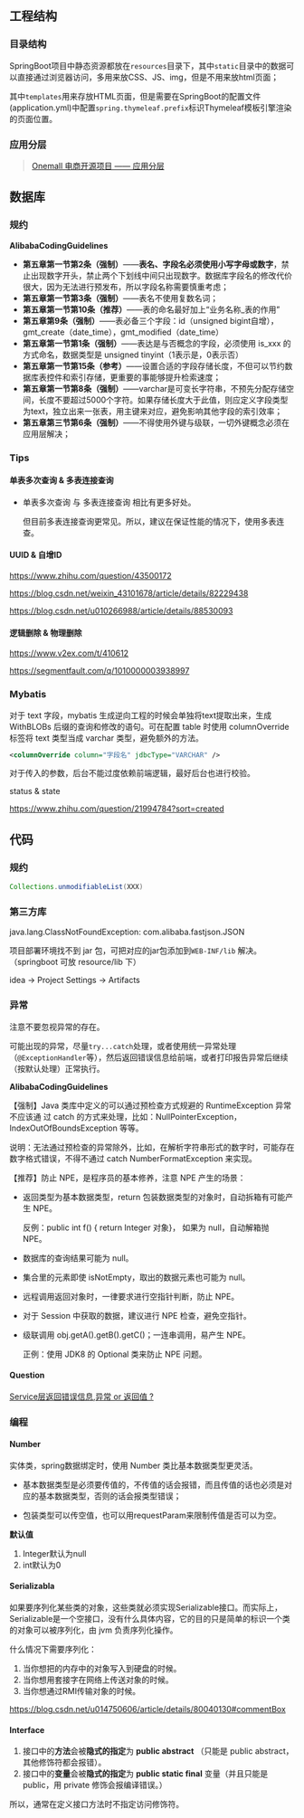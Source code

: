## 工程结构

### 目录结构

SpringBoot项目中静态资源都放在`resources`目录下，其中`static`目录中的数据可以直接通过浏览器访问，多用来放CSS、JS、img，但是不用来放html页面；

其中`templates`用来存放HTML页面，但是需要在SpringBoot的配置文件(application.yml)中配置`spring.thymeleaf.prefix`标识Thymeleaf模板引擎渲染的页面位置。

### 应用分层

> [Onemall 电商开源项目 —— 应用分层](http://www.iocoder.cn/Onemall/Application-layer/)

## 数据库

### 规约

**AlibabaCodingGuidelines**

- **第五章第一节第2条（强制）**——**表名、字段名必须使用小写字母或数字**，禁止出现数字开头，禁止两个下划线中间只出现数字。数据库字段名的修改代价很大，因为无法进行预发布，所以字段名称需要慎重考虑；
- **第五章第一节第3条（强制）**——表名不使用复数名词；
- **第五章第一节第10条（推荐）**——表的命名最好加上“业务名称_表的作用”
- **第五章第9条（强制）**——表必备三个字段：id（unsigned bigint自增），gmt_create（date_time），gmt_modified（date_time）
- **第五章第一节第1条（强制）**——表达是与否概念的字段，必须使用 is_xxx 的方式命名，数据类型是 unsigned tinyint（1表示是，0表示否）
- **第五章第一节第15条（参考）**——设置合适的字段存储长度，不但可以节约数据库表控件和索引存储，更重要的事能够提升检索速度；
- **第五章第一节第8条（强制）**——varchar是可变长字符串，不预先分配存储空间，长度不要超过5000个字符。如果存储长度大于此值，则应定义字段类型为text，独立出来一张表，用主键来对应，避免影响其他字段的索引效率；
- **第五章第三节第6条（强制）**——不得使用外键与级联，一切外键概念必须在应用层解决；

### Tips

#### 单表多次查询 & 多表连接查询

- 单表多次查询 与 多表连接查询 相比有更多好处。

  但目前多表连接查询更常见。所以，建议在保证性能的情况下，使用多表连查。

#### UUID & 自增ID

https://www.zhihu.com/question/43500172

https://blog.csdn.net/weixin_43101678/article/details/82229438

https://blog.csdn.net/u010266988/article/details/88530093

#### 逻辑删除 & 物理删除

https://www.v2ex.com/t/410612

https://segmentfault.com/q/1010000003938997

### Mybatis

对于 text 字段，mybatis 生成逆向工程的时候会单独将text提取出来，生成 WithBLOBs 后缀的查询和修改的语句。可在配置 table 时使用 columnOverride 标签将 text 类型当成 varchar 类型，避免额外的方法。

```xml
<columnOverride column="字段名" jdbcType="VARCHAR" />
```

对于传入的参数，后台不能过度依赖前端逻辑，最好后台也进行校验。

status & state

https://www.zhihu.com/question/21994784?sort=created

## 代码

### 规约

```java
Collections.unmodifiableList(XXX)
```

### 第三方库

java.lang.ClassNotFoundException: com.alibaba.fastjson.JSON

项目部署环境找不到 jar 包，可把对应的jar包添加到`WEB-INF/lib` 解决。（springboot 可放 resource/lib 下）

idea -> Project Settings -> Artifacts

### 异常

注意不要忽视异常的存在。

可能出现的异常，尽量`try...catch`处理，或者使用统一异常处理（`@ExceptionHandler`等），然后返回错误信息给前端，或者打印报告异常后继续（按默认处理）正常执行。

**AlibabaCodingGuidelines**

【强制】Java 类库中定义的可以通过预检查方式规避的 RuntimeException 异常不应该通 过 catch 的方式来处理，比如：NullPointerException，IndexOutOfBoundsException 等等。 

说明：无法通过预检查的异常除外，比如，在解析字符串形式的数字时，可能存在数字格式错误，不得不通过 catch NumberFormatException 来实现。

【推荐】防止 NPE，是程序员的基本修养，注意 NPE 产生的场景： 

- 返回类型为基本数据类型，return 包装数据类型的对象时，自动拆箱有可能产生 NPE。

   反例：public int f() { return Integer 对象}， 如果为 null，自动解箱抛 NPE。

- 数据库的查询结果可能为 null。 

- 集合里的元素即使 isNotEmpty，取出的数据元素也可能为 null。 

- 远程调用返回对象时，一律要求进行空指针判断，防止 NPE。

-  对于 Session 中获取的数据，建议进行 NPE 检查，避免空指针。 

-  级联调用 obj.getA().getB().getC()；一连串调用，易产生 NPE。 

   正例：使用 JDK8 的 Optional 类来防止 NPE 问题。

#### Question

[Service层返回错误信息,异常 or 返回值 ? ](https://www.v2ex.com/t/58022)

### 编程

#### Number

实体类，spring数据绑定时，使用 Number 类比基本数据类型更灵活。

- 基本数据类型是必须要传值的，不传值的话会报错，而且传值的话也必须是对应的基本数据类型，否则的话会报类型错误；

- 包装类型可以传空值，也可以用requestParam来限制传值是否可以为空。

**默认值**

1. Integer默认为null
2. int默认为0

#### Serializabla

如果要序列化某些类的对象，这些类就必须实现Serializable接口。而实际上，Serializable是一个空接口，没有什么具体内容，它的目的只是简单的标识一个类的对象可以被序列化，由 jvm 负责序列化操作。

什么情况下需要序列化：

1. 当你想把的内存中的对象写入到硬盘的时候。
2. 当你想用套接字在网络上传送对象的时候。
3. 当你想通过RMI传输对象的时候。 

https://blog.csdn.net/u014750606/article/details/80040130#commentBox

#### Interface

1. 接口中的**方法**会被**隐式的指定**为  **public abstract** （只能是 public abstract，其他修饰符都会报错）。
2. 接口中的**变量**会被**隐式的指定**为  **public static final**   变量（并且只能是 public，用 private 修饰会报编译错误。）

所以，通常在定义接口方法时不指定访问修饰符。